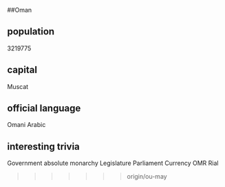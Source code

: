 ##Oman

## population
3219775

## capital
Muscat

## official language
Omani Arabic

## interesting trivia
Government absolute monarchy
Legislature Parliament
Currency OMR Rial
>>>>>>> origin/ou-may
